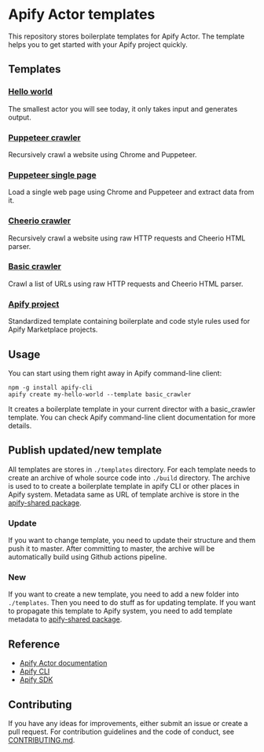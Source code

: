 # Apify Actor templates

This repository stores boilerplate templates for Apify Actor.
The template helps you to get started with your Apify project quickly.

## Templates

### [Hello world](./templates/hello_world)
The smallest actor you will see today, it only takes input and generates output.

### [Puppeteer crawler](./templates/puppeteer_crawler)
Recursively crawl a website using Chrome and Puppeteer.

### [Puppeteer single page](./templates/puppeteer_single_page)
Load a single web page using Chrome and Puppeteer and extract data from it.

### [Cheerio crawler](./templates/cheerio_crawler)
Recursively crawl a website using raw HTTP requests and Cheerio HTML parser.

### [Basic crawler](./templates/basic_crawler)
Crawl a list of URLs using raw HTTP requests and Cheerio HTML parser.

### [Apify project](./templates/apify_project)
Standardized template containing boilerplate and code style rules used for Apify Marketplace projects.

## Usage

You can start using them right away in Apify command-line client:

```
npm -g install apify-cli
apify create my-hello-world --template basic_crawler
```
It creates a boilerplate template in your current director with a basic_crawler template.
You can check Apify command-line client documentation for more details.

## Publish updated/new template

All templates are stores in `./templates` directory.
For each template needs to create an archive of whole source code into `./build` directory.
The archive is used to to create a boilerplate template in apify CLI or other places in Apify system.
Metadata same as URL of template archive is store in the [apify-shared package](https://github.com/apifytech/apify-shared-js/blob/master/src/consts.js#L479).

### Update

If you want to change template, you need to update their structure and them push it to master.
After committing to master, the archive will be automatically build using Github actions pipeline.

### New

If you want to create a new template, you need to add a new folder into `./templates`.
Then you need to do stuff as for updating template.
If you want to propagate this template to Apify system, you need to add template metadata to [apify-shared package](https://github.com/apifytech/apify-shared-js/blob/master/src/consts.js#L479).

## Reference
- [Apify Actor documentation](https://docs.apify.com/actor)
- [Apify CLI](https://docs.apify.com/cli)
- [Apify SDK](https://sdk.apify.com/)

## Contributing
If you have any ideas for improvements, either submit an issue or create a pull request.
For contribution guidelines and the code of conduct, see [CONTRIBUTING.md](CONTRIBUTING.md).
